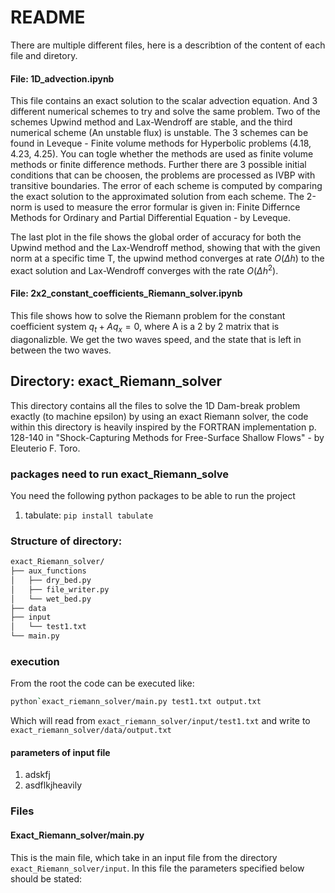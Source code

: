 # README

There are multiple different files, here is a describtion of the content of each file and diretory.

#### File: 1D_advection.ipynb

This file contains an exact solution to the scalar advection equation. And 3 different numerical schemes to try and solve the same problem. Two of the schemes Upwind method and Lax-Wendroff are stable, and the third numerical scheme (An unstable flux) is unstable. The 3 schemes can be found in Leveque - Finite volume methods for Hyperbolic problems (4.18, 4.23, 4.25). You can togle whether the methods are used as finite volume methods or finite difference methods. Further there are 3 possible initial conditions that can be choosen, the problems are processed as IVBP with transitive boundaries. The error of each scheme is computed by comparing the exact solution to the approximated solution from each scheme. The 2-norm is used to measure the error formular is given in: Finite Differnce Methods for Ordinary and Partial Differential Equation - by Leveque.  

The last plot in the file shows the global order of accuracy for both the Upwind method and the Lax-Wendroff method, showing that with the given norm at a specific time T, the upwind method converges at rate $O(\Delta h)$ to the exact solution and Lax-Wendroff converges with the rate $O(\Delta h^2)$.

#### File: 2x2_constant_coefficients_Riemann_solver.ipynb

This file shows how to solve the Riemann problem for the constant coefficient system $q_t+Aq_x=0$, where A is a 2 by 2 matrix that is diagonalizble. We get the two waves speed, and the state that is left in between the two waves. 

## Directory: exact_Riemann_solver

This directory contains all the files to solve the 1D Dam-break problem exactly (to machine epsilon) by using an exact Riemann solver, the code within this directory is heavily inspired by the FORTRAN implementation p. 128-140 in "Shock-Capturing Methods for Free-Surface Shallow Flows" - by Eleuterio F. Toro.

### packages need to run exact_Riemann_solve

You need the following python packages to be able to run the project
1. tabulate: ```pip install tabulate```

### Structure of directory:
```bash
exact_Riemann_solver/
├── aux_functions
│   ├── dry_bed.py
│   ├── file_writer.py
│   └── wet_bed.py
├── data
├── input
│   └── test1.txt
└── main.py
```

### execution

From the root the code can be executed like:

```bash
python`exact_riemann_solver/main.py test1.txt output.txt
```

Which will read from ```exact_riemann_solver/input/test1.txt``` and write to ```exact_riemann_solver/data/output.txt```

#### **parameters of input file**
1. adskfj
2. asdflkjheavily

### Files

#### Exact_Riemann_solver/main.py

This is the main file, which take in an input file from the directory ```exact_Riemann_solver/input```. In this file the parameters specified below should be stated:


